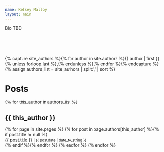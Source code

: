 ```yaml
---
name: Kelsey Malloy
layout: main
---
```


Bio TBD
<br><br><br><br><br>

{% capture site_authors %}{% for author in site.authors %}{{ author | first }}{% unless forloop.last %},{% endunless %}{% endfor %}{% endcapture %}
{% assign authors_list = site_authors | split:',' | sort %}

<h1>Posts</h1>
<!--cycles through tag list and creates subheader for each tag name...-->
{% for this_author in authors_list %}
<h2 id="{{ this_author | cgi_escape }}">{{ this_author }}</h2>
<!--  lists all posts corresponding to specific tag...-->
  {% for page in site.pages %}
    {% for post in page.authors[this_author] %}{% if post.title != null %}
    <div class="author-list">
        <span><a href="{{ site.baseurl }}{{ post.url }}">{{ post.title }}</a></span>
        <small><span>| {{ post.date | date_to_string }}</span></small>
    </div>
    {% endif %}{% endfor %}
  {% endfor %}
{% endfor %}

